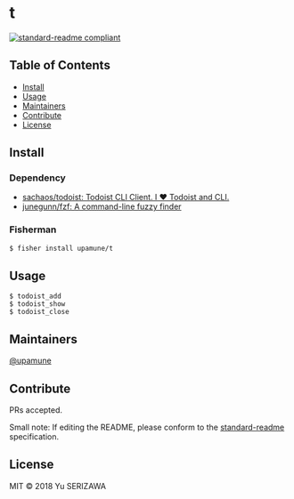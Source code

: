 # t

[![standard-readme compliant](https://img.shields.io/badge/standard--readme-OK-green.svg?style=flat-square)](https://github.com/RichardLitt/standard-readme)

## Table of Contents

- [Install](#install)
- [Usage](#usage)
- [Maintainers](#maintainers)
- [Contribute](#contribute)
- [License](#license)

## Install

### Dependency

* [sachaos/todoist: Todoist CLI Client\. I ❤️ Todoist and CLI\.](https://github.com/sachaos/todoist)
* [junegunn/fzf: A command\-line fuzzy finder](https://github.com/junegunn/fzf)

### Fisherman

```bash
$ fisher install upamune/t
```

## Usage

```
$ todoist_add
$ todoist_show
$ todoist_close
```

## Maintainers

[@upamune](https://github.com/upamune)

## Contribute

PRs accepted.

Small note: If editing the README, please conform to the [standard-readme](https://github.com/RichardLitt/standard-readme) specification.

## License

MIT © 2018 Yu SERIZAWA
